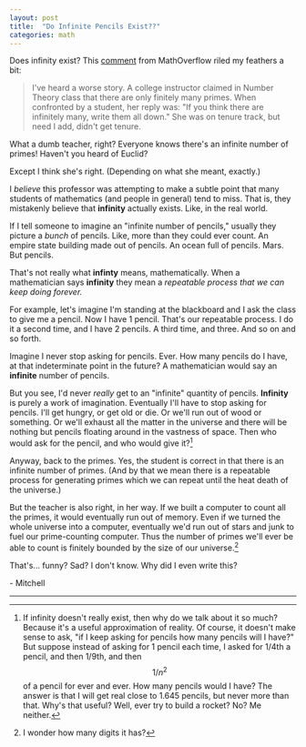 ```yaml
---
layout: post
title:  "Do Infinite Pencils Exist??"
categories: math
---
```


Does infinity exist? This [comment](https://mathoverflow.net/a/23521)
from MathOverflow riled my feathers a bit:

> I've heard a worse story. A college instructor claimed in Number
> Theory class that there are only finitely many primes. When
> confronted by a student, her reply was: "If you think there are
> infinitely many, write them all down." She was on tenure track, but
> need I add, didn't get tenure.

What a dumb teacher, right? Everyone knows there's an infinite number
of primes! Haven't you heard of Euclid?

Except I think she's right. (Depending on what she meant, exactly.) 

I *believe* this professor was attempting to make a subtle point that
many students of mathematics (and people in general) tend to
miss. That is, they mistakenly believe that **infinity** actually
exists. Like, in the real world.

If I tell someone to imagine an "infinite number of pencils," usually
they picture a *bunch* of pencils. Like, more than they could ever
count. An empire state building made out of pencils. An ocean full of
pencils. Mars. But pencils.

That's not really what **infinty** means, mathematically. When a mathematician says
**infinity** they mean a *repeatable process that we can keep doing forever.*

For example, let's imagine I'm standing at the blackboard and
I ask the class to give me a pencil. Now I have 1 pencil. That's our
repeatable process. I do it a second time, and I have 2 pencils. A
third time, and three. And so on and so forth.

Imagine I never stop asking for pencils. Ever. How many pencils do I
have, at that indeterminate point in the future? A mathematician would
say an **infinite** number of pencils.

But you see, I'd never *really* get to an "infinite" quantity of
pencils. **Infinity** is purely a work of imagination. Eventually I'll
have to stop asking for pencils. I'll get hungry, or get old or
die. Or we'll run out of wood or something. Or we'll exhaust all the
matter in the universe and there will be nothing but pencils floating
around in the vastness of space. Then who would ask for the pencil,
and who would give it?[^1]

Anyway, back to the primes. Yes, the student is correct in that there
is an infinite number of primes. (And by that we mean there is a
repeatable process for generating primes which we can repeat until the
heat death of the universe.)

But the teacher is also right, in her way. If we built a computer to
count all the primes, it would eventually run out of memory. Even if
we turned the whole universe into a computer, eventually we'd run out
of stars and junk to fuel our prime-counting computer. Thus the number of primes we'll ever be able to count is finitely bounded by the size of our universe.[^2] 

That's... funny? Sad? I don't know. Why did I even write this?

\- Mitchell

-----

[^1]: If infinity doesn't really exist, then why do we talk about it so much? Because it's a useful approximation of reality. Of course, it doesn't make sense to ask, "if I keep asking for pencils how many pencils will I have?" But suppose instead of asking for 1 pencil each time, I asked for 1/4th a pencil, and then 1/9th, and then $$1/n^2$$ of a pencil for ever and ever. How many pencils would I have? The answer is that I will get real close to 1.645 pencils, but never more than that. Why's that useful? Well, ever try to build a rocket? No? Me neither.

[^2]: I wonder how many digits it has?
